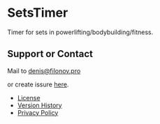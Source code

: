 # SetsTimer
Timer for sets in powerlifting/bodybuilding/fitness.

## Support or Contact

Mail to [denis@filonov.pro](mailto://denis@filonov.pro)

or create issure [here](https://github.com/filonov/kachculator/issues).

- [License](LICENSE.md)
- [Version History](CHANGELOG.md) 
- [Privacy Policy](privacy.md)
